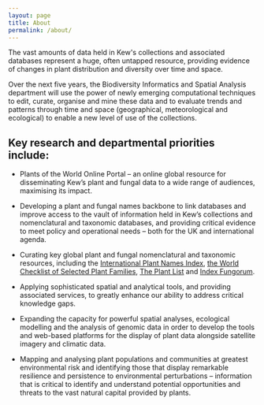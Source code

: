 ```yaml
---
layout: page
title: About
permalink: /about/
---
```


The vast amounts of data held in Kew's collections and associated
databases represent a huge, often untapped resource, providing evidence
of changes in plant distribution and diversity over time and space.

Over the next five years, the Biodiversity Informatics and Spatial
Analysis department will use the power of newly emerging computational
techniques to edit, curate, organise and mine these data and to evaluate
trends and patterns through time and space (geographical, meteorological
and ecological) to enable a new level of use of the collections.

## Key research and departmental priorities include:

- Plants of the World Online Portal – an online global resource for
disseminating Kew’s plant and fungal data to a wide range of audiences,
maximising its impact.

- Developing a plant and fungal names backbone to link databases and
improve access to the vault of information held in Kew’s collections
and nomenclatural and taxonomic databases, and providing critical
evidence to meet policy and operational needs – both for the UK and
international agenda.

- Curating key global plant and fungal nomenclatural and taxonomic
resources, including the [International Plant Names Index](www.ipni.org), [the World
Checklist of Selected Plant Families](http://apps.kew.org/wcsp/prepareChecklist.do?checklist=selected_families%40%40017170120141041837), [The Plant List](www.theplantlist.org) and [Index Fungorum](indexfungorum.org).

- Applying sophisticated spatial and analytical tools, and providing
associated services, to greatly enhance our ability to address critical
knowledge gaps.

- Expanding the capacity for powerful spatial analyses, ecological
modelling and the analysis of genomic data in order to develop the tools
and web-based platforms for the display of plant data alongside satellite
imagery and climatic data.

- Mapping and analysing plant populations and communities at greatest
environmental risk and identifying those that display remarkable
resilience and persistence to environmental perturbations – information
that is critical to identify and understand potential opportunities and
threats to the vast natural capital provided by plants.
